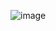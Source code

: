 ![image](https://github.com/OmniaEl-Sheikh/TypeScript_lab/assets/92062597/d2b4177d-e15f-45c1-b791-3ae5fba3f8bd)


